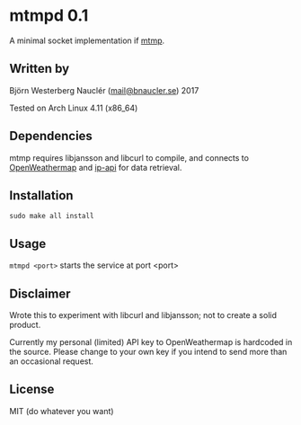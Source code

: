# mtmpd 0.1
A minimal socket implementation if [mtmp](https://github.com/bnaucler/mtmp).

## Written by
Björn Westerberg Nauclér (mail@bnaucler.se) 2017

Tested on Arch Linux 4.11 (x86\_64)

## Dependencies
mtmp requires libjansson and libcurl to compile, and connects to [OpenWeathermap](http://openweathermap.org) and [ip-api](http://ip-api.com) for data retrieval.

## Installation
`sudo make all install`

## Usage
`mtmpd <port>` starts the service at port \<port\>

## Disclaimer
Wrote this to experiment with libcurl and libjansson; not to create a solid product.

Currently my personal (limited) API key to OpenWeathermap is hardcoded in the source. Please change to your own key if you intend to send more than an occasional request.

## License
MIT (do whatever you want)
